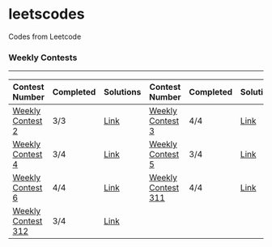 # leetscodes

Codes from Leetcode

### Weekly Contests

<hr>

| Contest Number                                                                         | Completed | Solutions                                 | Contest Number                                                                         | Completed | Solutions                                 |
| -------------------------------------------------------------------------------------- | --------- | ----------------------------------------- | -------------------------------------------------------------------------------------- | --------- | ----------------------------------------- |
| <a href="https://leetcode.com/contest/leetcode-weekly-contest-2/">Weekly Contest 2</a> | 3/3       | <a href="./Weekly Contests/2/">Link</a>   | <a href="https://leetcode.com/contest/leetcode-weekly-contest-3/">Weekly Contest 3</a> | 4/4       | <a href="./Weekly Contests/3/">Link</a>   |
| <a href="https://leetcode.com/contest/leetcode-weekly-contest-4/">Weekly Contest 4</a> | 3/4       | <a href="./Weekly Contests/4/">Link</a>   | <a href="https://leetcode.com/contest/leetcode-weekly-contest-5/">Weekly Contest 5</a> | 3/4       | <a href="./Weekly Contests/5/">Link</a>   |
| <a href="https://leetcode.com/contest/leetcode-weekly-contest-6/">Weekly Contest 6</a> | 4/4       | <a href="./Weekly Contests/6/">Link</a>   | <a href="https://leetcode.com/contest/weekly-contest-311/">Weekly Contest 311</a>      | 4/4       | <a href="./Weekly Contests/311/">Link</a> |
| <a href="https://leetcode.com/contest/weekly-contest-312/">Weekly Contest 312</a>      | 3/4       | <a href="./Weekly Contests/312/">Link</a> |
